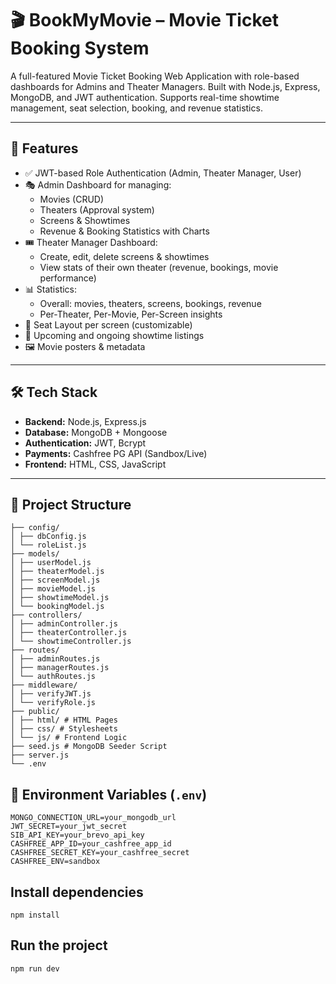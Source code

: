 # 🎬 BookMyMovie – Movie Ticket Booking System

A full-featured Movie Ticket Booking Web Application with role-based dashboards for Admins and Theater Managers. Built with Node.js, Express, MongoDB, and JWT authentication. Supports real-time showtime management, seat selection, booking, and revenue statistics.

---

## 🚀 Features

- ✅ JWT-based Role Authentication (Admin, Theater Manager, User)
- 🎭 Admin Dashboard for managing:
  - Movies (CRUD)
  - Theaters (Approval system)
  - Screens & Showtimes
  - Revenue & Booking Statistics with Charts
- 🎟 Theater Manager Dashboard:
  - Create, edit, delete screens & showtimes
  - View stats of their own theater (revenue, bookings, movie performance)
- 📊 Statistics:
  - Overall: movies, theaters, screens, bookings, revenue
  - Per-Theater, Per-Movie, Per-Screen insights
- 💺 Seat Layout per screen (customizable)
- 📅 Upcoming and ongoing showtime listings
- 🖼 Movie posters & metadata

---

## 🛠 Tech Stack

- **Backend:** Node.js, Express.js
- **Database:** MongoDB + Mongoose
- **Authentication:** JWT, Bcrypt
- **Payments:** Cashfree PG API (Sandbox/Live)
- **Frontend:** HTML, CSS, JavaScript

---

## 📁 Project Structure
```
├── config/
│ ├── dbConfig.js
│ └── roleList.js
├── models/
│ ├── userModel.js
│ ├── theaterModel.js
│ ├── screenModel.js
│ ├── movieModel.js
│ ├── showtimeModel.js
│ └── bookingModel.js
├── controllers/
│ ├── adminController.js
│ ├── theaterController.js
│ └── showtimeController.js
├── routes/
│ ├── adminRoutes.js
│ ├── managerRoutes.js
│ └── authRoutes.js
├── middleware/
│ ├── verifyJWT.js
│ └── verifyRole.js
├── public/
│ ├── html/ # HTML Pages
│ ├── css/ # Stylesheets
│ └── js/ # Frontend Logic
├── seed.js # MongoDB Seeder Script
├── server.js
└── .env
```

## 🔐 Environment Variables (`.env`)
```
MONGO_CONNECTION_URL=your_mongodb_url
JWT_SECRET=your_jwt_secret
SIB_API_KEY=your_brevo_api_key
CASHFREE_APP_ID=your_cashfree_app_id
CASHFREE_SECRET_KEY=your_cashfree_secret
CASHFREE_ENV=sandbox
```

## Install dependencies

```npm install```
## Run the project

```npm run dev```